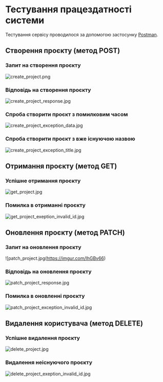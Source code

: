 # Тестування працездатності системи

Тестування сервісу проводилося за допомогою застосунку [Postman](https://www.google.com/search?q=postman&rlz=1C1GCEA_enUA1034UA1034&oq=postman&gs_lcrp=EgZjaHJvbWUqCQgAEEUYOxiABDIJCAAQRRg7GIAEMgcIARAAGIAEMgcIAhAAGIAEMgcIAxAAGIAEMgcIBBAAGIAEMgcIBRAAGIAEMgcIBhAAGIAEMgcIBxAAGIAEMgcICBAAGIAEMgcICRAAGIAE0gEIMTA4NGowajeoAgCwAgA&sourceid=chrome&ie=UTF-8).

## Створення проєкту (метод POST)

### Запит на створення проєкту

![create_project.png](/master/docs/test/create_project.png)

### Відповідь на створення проєкту

![create_project_response.jpg](https://imgur.com/1jPdpFq)

### Спроба створити проєкт з помилковим часом

![create_project_exception_data.jpg](https://imgur.com/irqdCjz)

### Спроба створити проєкт з вже існуючою назвою

![create_project_exception_title.jpg](https://imgur.com/PT8iOvT)

## Отримання проєкту (метод GET)

### Успішне отримання проєкту

![get_project.jpg](https://imgur.com/3PnubPx)

### Помилка в отриманні проєкту

![get_project_exeption_invalid_id.jpg](https://imgur.com/YCDzj5j)

## Оновлення проєкту (метод PATCH)

### Запит на оновлення проєкту

![patch_project.jpg(https://imgur.com/lhGBv66)

### Відповідь на оновлення проєкту

![patch_project_response.jpg](https://imgur.com/jXD32G4)

### Помилка в оновленні проєкту

![patch_project_exception_invalid_id.jpg](https://imgur.com/ASPa4sr)

## Видалення користувача (метод DELETE)

### Успішне видалення проєкту

![delete_project.jpg](https://imgur.com/tmQo1FY)

### Видалення неіснуючого проєкту

![delete_project_exeption_invalid_id.jpg](https://imgur.com/779FRi2)
